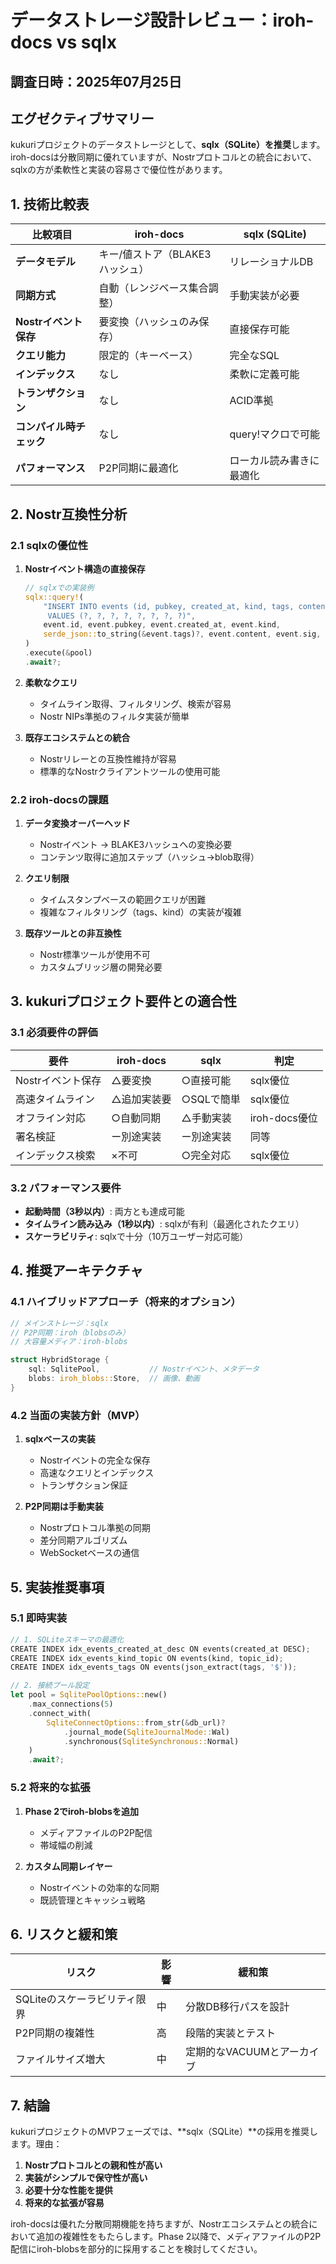 # データストレージ設計レビュー：iroh-docs vs sqlx

## 調査日時：2025年07月25日

## エグゼクティブサマリー

kukuriプロジェクトのデータストレージとして、**sqlx（SQLite）を推奨**します。iroh-docsは分散同期に優れていますが、Nostrプロトコルとの統合において、sqlxの方が柔軟性と実装の容易さで優位性があります。

## 1. 技術比較表

| 比較項目 | iroh-docs | sqlx (SQLite) |
|---------|-----------|--------------|
| **データモデル** | キー/値ストア（BLAKE3ハッシュ） | リレーショナルDB |
| **同期方式** | 自動（レンジベース集合調整） | 手動実装が必要 |
| **Nostrイベント保存** | 要変換（ハッシュのみ保存） | 直接保存可能 |
| **クエリ能力** | 限定的（キーベース） | 完全なSQL |
| **インデックス** | なし | 柔軟に定義可能 |
| **トランザクション** | なし | ACID準拠 |
| **コンパイル時チェック** | なし | query!マクロで可能 |
| **パフォーマンス** | P2P同期に最適化 | ローカル読み書きに最適化 |

## 2. Nostr互換性分析

### 2.1 sqlxの優位性

1. **Nostrイベント構造の直接保存**
   ```rust
   // sqlxでの実装例
   sqlx::query!(
       "INSERT INTO events (id, pubkey, created_at, kind, tags, content, sig, topic_id) 
        VALUES (?, ?, ?, ?, ?, ?, ?, ?)",
       event.id, event.pubkey, event.created_at, event.kind, 
       serde_json::to_string(&event.tags)?, event.content, event.sig, topic_id
   )
   .execute(&pool)
   .await?;
   ```

2. **柔軟なクエリ**
   - タイムライン取得、フィルタリング、検索が容易
   - Nostr NIPs準拠のフィルタ実装が簡単

3. **既存エコシステムとの統合**
   - Nostrリレーとの互換性維持が容易
   - 標準的なNostrクライアントツールの使用可能

### 2.2 iroh-docsの課題

1. **データ変換オーバーヘッド**
   - Nostrイベント → BLAKE3ハッシュへの変換必要
   - コンテンツ取得に追加ステップ（ハッシュ→blob取得）

2. **クエリ制限**
   - タイムスタンプベースの範囲クエリが困難
   - 複雑なフィルタリング（tags、kind）の実装が複雑

3. **既存ツールとの非互換性**
   - Nostr標準ツールが使用不可
   - カスタムブリッジ層の開発必要

## 3. kukuriプロジェクト要件との適合性

### 3.1 必須要件の評価

| 要件 | iroh-docs | sqlx | 判定 |
|------|-----------|------|------|
| Nostrイベント保存 | △要変換 | ○直接可能 | sqlx優位 |
| 高速タイムライン | △追加実装要 | ○SQLで簡単 | sqlx優位 |
| オフライン対応 | ○自動同期 | △手動実装 | iroh-docs優位 |
| 署名検証 | ー別途実装 | ー別途実装 | 同等 |
| インデックス検索 | ×不可 | ○完全対応 | sqlx優位 |

### 3.2 パフォーマンス要件

- **起動時間（3秒以内）**: 両方とも達成可能
- **タイムライン読み込み（1秒以内）**: sqlxが有利（最適化されたクエリ）
- **スケーラビリティ**: sqlxで十分（10万ユーザー対応可能）

## 4. 推奨アーキテクチャ

### 4.1 ハイブリッドアプローチ（将来的オプション）

```rust
// メインストレージ：sqlx
// P2P同期：iroh（blobsのみ）
// 大容量メディア：iroh-blobs

struct HybridStorage {
    sql: SqlitePool,           // Nostrイベント、メタデータ
    blobs: iroh_blobs::Store,  // 画像、動画
}
```

### 4.2 当面の実装方針（MVP）

1. **sqlxベースの実装**
   - Nostrイベントの完全な保存
   - 高速なクエリとインデックス
   - トランザクション保証

2. **P2P同期は手動実装**
   - Nostrプロトコル準拠の同期
   - 差分同期アルゴリズム
   - WebSocketベースの通信

## 5. 実装推奨事項

### 5.1 即時実装

```rust
// 1. SQLiteスキーマの最適化
CREATE INDEX idx_events_created_at_desc ON events(created_at DESC);
CREATE INDEX idx_events_kind_topic ON events(kind, topic_id);
CREATE INDEX idx_events_tags ON events(json_extract(tags, '$'));

// 2. 接続プール設定
let pool = SqlitePoolOptions::new()
    .max_connections(5)
    .connect_with(
        SqliteConnectOptions::from_str(&db_url)?
            .journal_mode(SqliteJournalMode::Wal)
            .synchronous(SqliteSynchronous::Normal)
    )
    .await?;
```

### 5.2 将来的な拡張

1. **Phase 2でiroh-blobsを追加**
   - メディアファイルのP2P配信
   - 帯域幅の削減

2. **カスタム同期レイヤー**
   - Nostrイベントの効率的な同期
   - 既読管理とキャッシュ戦略

## 6. リスクと緩和策

| リスク | 影響 | 緩和策 |
|--------|------|--------|
| SQLiteのスケーラビリティ限界 | 中 | 分散DB移行パスを設計 |
| P2P同期の複雑性 | 高 | 段階的実装とテスト |
| ファイルサイズ増大 | 中 | 定期的なVACUUMとアーカイブ |

## 7. 結論

kukuriプロジェクトのMVPフェーズでは、**sqlx（SQLite）**の採用を推奨します。理由：

1. **Nostrプロトコルとの親和性が高い**
2. **実装がシンプルで保守性が高い**
3. **必要十分な性能を提供**
4. **将来的な拡張が容易**

iroh-docsは優れた分散同期機能を持ちますが、Nostrエコシステムとの統合において追加の複雑性をもたらします。Phase 2以降で、メディアファイルのP2P配信にiroh-blobsを部分的に採用することを検討してください。